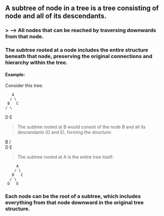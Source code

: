## A subtree of node in a tree is a tree consisting of node and all of its descendants.
### >  --> All nodes that can be reached by traversing downwards from that node.

### The subtree rooted at a node includes the entire structure beneath that node, preserving the original connections and hierarchy within the tree.

#### Example:
Consider this tree:

       A
      / \
     B   C
    / \
   D   E

> The subtree rooted at B would consist of the node B and all its descendants (D and E), forming the structure:

   B
  / \
 D   E

> The subtree rooted at A is the entire tree itself:

         A
        / \
       B   C
      / \
     D   E

### Each node can be the root of a subtree, which includes everything from that node downward in the original tree structure.
